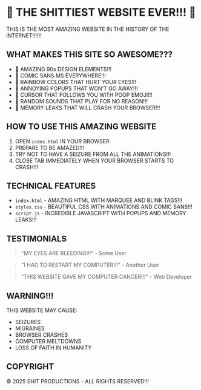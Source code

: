 # 💩 THE SHITTIEST WEBSITE EVER!!! 💩

THIS IS THE MOST AMAZING WEBSITE IN THE HISTORY OF THE INTERNET!!!!!!

## WHAT MAKES THIS SITE SO AWESOME???

- 💩 AMAZING 90s DESIGN ELEMENTS!!!
- 💩 COMIC SANS MS EVERYWHERE!!!
- 💩 RAINBOW COLORS THAT HURT YOUR EYES!!!
- 💩 ANNOYING POPUPS THAT WON'T GO AWAY!!!
- 💩 CURSOR THAT FOLLOWS YOU WITH POOP EMOJI!!!
- 💩 RANDOM SOUNDS THAT PLAY FOR NO REASON!!!
- 💩 MEMORY LEAKS THAT WILL CRASH YOUR BROWSER!!!

## HOW TO USE THIS AMAZING WEBSITE

1. OPEN `index.html` IN YOUR BROWSER
2. PREPARE TO BE AMAZED!!!
3. TRY NOT TO HAVE A SEIZURE FROM ALL THE ANIMATIONS!!!
4. CLOSE TAB IMMEDIATELY WHEN YOUR BROWSER STARTS TO CRASH!!!

## TECHNICAL FEATURES

- `index.html` - AMAZING HTML WITH MARQUEE AND BLINK TAGS!!!
- `styles.css` - BEAUTIFUL CSS WITH ANIMATIONS AND COMIC SANS!!!
- `script.js` - INCREDIBLE JAVASCRIPT WITH POPUPS AND MEMORY LEAKS!!!

## TESTIMONIALS

> "MY EYES ARE BLEEDING!!!" - Some User

> "I HAD TO RESTART MY COMPUTER!!!" - Another User

> "THIS WEBSITE GAVE MY COMPUTER CANCER!!!" - Web Developer

## WARNING!!!

THIS WEBSITE MAY CAUSE:
- SEIZURES
- MIGRAINES
- BROWSER CRASHES
- COMPUTER MELTDOWNS
- LOSS OF FAITH IN HUMANITY

## COPYRIGHT

© 2025 SHIT PRODUCTIONS - ALL RIGHTS RESERVED!!!